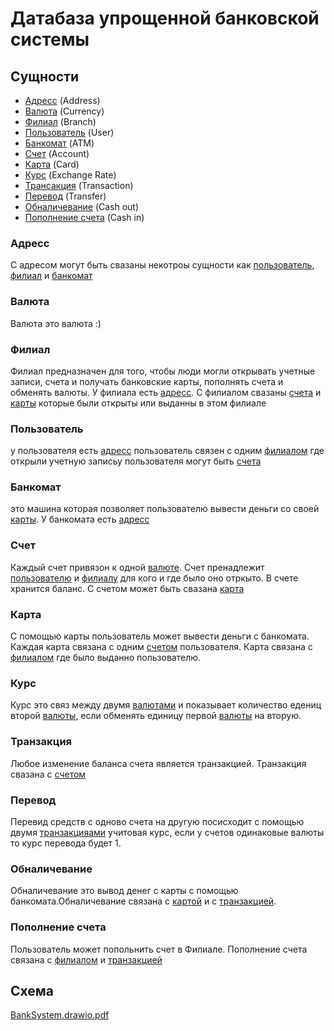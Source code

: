 # Датабаза упрощенной банковской системы

## Сущности

* [Адресс](#address)            (Address)
* [Валюта](#currency)           (Currency)
* [Филиал](#branch)             (Branch)
* [Пользователь](#user)         (User)
* [Банкомат](#atm)              (ATM)
* [Счет](#account)              (Account)
* [Карта](#card)                (Card)
* [Курс](#exchange-rate)        (Exchange Rate)
* [Трансакция](#transaction)    (Transaction)
* [Перевод](#transfer)          (Transfer)
* [Обналичевание](#cash-out)    (Cash out)
* [Пополнение счета](#cash-in)  (Cash in)

### <a id="address">Адресс</a>

С адресом могут быть свазаны некотроы сущности как [пользователь](#user), [филиал](#branch)
и [банкомат](#atm)

### <a id="currency">Валютa</a>

Валюта это валюта :)

### <a id="branch">Филиал</a>

Филиал предназначен для того, чтобы люди могли открывать учетные записи, счета и получать банковские карты, пополнять
счета и обменять валюты. У филиала есть [адресс](#address). С филиалом свазаны [счета](#account)
и [карты](#card) которые были открыты или выданны в этом филиале

### <a id="user">Пользователь</a>

у пользователя есть [адресс](#address) пользователь связен с одним [филиалом](#branch) где открыли учетную
записьу пользователя могут быть [счета](#account)

### <a id="atm">Банкомат</a>

это машина которая позволяет пользователю вывести деньги со своей [карты](#card). У банкомата
есть [адресс](#address)

### <a id="account">Счет</a>

Каждый счет привязон к одной [валюте](#currency). Счет пренадлежит [пользователю](#user)
и [филиалу](#branch) для кого и где было оно отркыто. В счете хранится баланс. С счетом может быть
свазана [карта](#card)

### <a id="card">Карта</a>

С помощью карты пользователь может вывести деньги с банкомата. Каждая карта связана с одним [счетом](#address)
пользователя. Карта связана с [филиалом](#branch) где было выданно пользователю.

### <a id="exchange-rate">Курс</a>

Курс это связ между двумя [валютами](#currency) и показывает количество едениц второй [валюты](#currency), если обменять
единицу первой [валюты](#currency) на вторую.

### <a id="transaction">Транзакция</a>

Любое изменение баланса счета является транзакцией. Транзакция свазана с [счетом](#account)

### <a id="transfer">Перевод</a>

Перевид средств с одново счета на другую посисходит с помощью двумя [транзакцияами](#transaction) учитовая курс,
если у счетов одинаковые валюты то курс перевода будет 1.

### <a id="cash-out">Обналичевание</a>

Обналичевание это вывод денег с карты с помощью банкомата.Обналичевание связана с [картой](#card) и
с [транзакцией](#transaction).

### <a id="cash-in">Пополнение счета</a>

Пользователь может попольнить счет в Филиале. Пополнение счета связана с [филиалом](#branch)
и [транзакцией](#transaction)

## Схема

[BankSystem.drawio.pdf](https://github.com/samhakobian4/db-design/blob/main/BankSystem.drawio.pdf)
